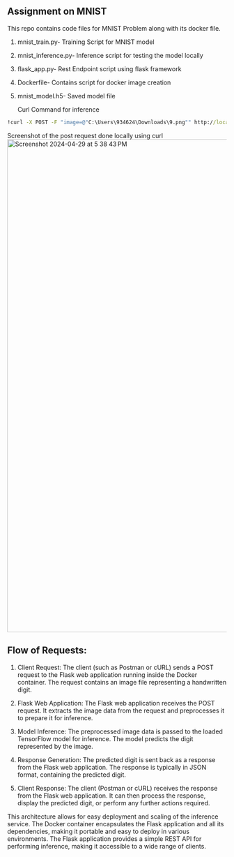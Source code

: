 ## Assignment on MNIST

This repo contains code files for MNIST Problem along with its docker file.


1. mnist_train.py- Training Script for MNIST model
2. mnist_inference.py- Inference script for testing the model locally
3. flask_app.py- Rest Endpoint script using flask framework
4. Dockerfile- Contains script for docker image creation
5. mnist_model.h5- Saved model file

   Curl Command for inference
```cmd
!curl -X POST -F "image=@"C:\Users\934624\Downloads\9.png"" http://localhost:5000/predict
```
Screenshot of the post request done locally using curl
<img width="1130" alt="Screenshot 2024-04-29 at 5 38 43 PM" src="https://github.com/akashmittal18/Assignment_mnist/assets/47140557/84b6107d-4407-42d2-9f79-d548a5aeb35f">


## Flow of Requests:

1. Client Request: The client (such as Postman or cURL) sends a POST request to the Flask web application running inside the Docker container. The request contains an image file representing a handwritten digit.

2. Flask Web Application: The Flask web application receives the POST request. It extracts the image data from the request and preprocesses it to prepare it for inference.

3. Model Inference: The preprocessed image data is passed to the loaded TensorFlow model for inference. The model predicts the digit represented by the image.

4. Response Generation: The predicted digit is sent back as a response from the Flask web application. The response is typically in JSON format, containing the predicted digit.

5. Client Response: The client (Postman or cURL) receives the response from the Flask web application. It can then process the response, display the predicted digit, or perform any further actions required.

This architecture allows for easy deployment and scaling of the inference service. The Docker container encapsulates the Flask application and all its dependencies, making it portable and easy to deploy in various environments. The Flask application provides a simple REST API for performing inference, making it accessible to a wide range of clients.

